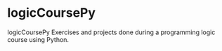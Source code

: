 # logicCoursePy
logicCoursePy
Exercises and projects done during a programming logic course using Python.
